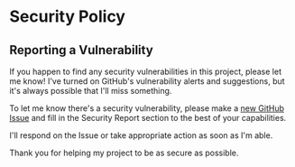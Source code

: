 # Security Policy

## Reporting a Vulnerability

If you happen to find any security vulnerabilities in this project, please let me know! I've turned on GitHub's vulnerability alerts and suggestions, but it's always possible that I'll miss something.

To let me know there's a security vulnerability, please make a [new GitHub Issue](https://github.com/emmahsax/terraform/issues/new) and fill in the Security Report section to the best of your capabilities.

I'll respond on the Issue or take appropriate action as soon as I'm able.

Thank you for helping my project to be as secure as possible.
